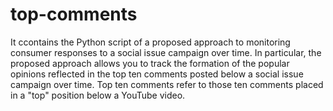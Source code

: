 # top-comments
It ccontains the Python script of a proposed approach to monitoring consumer responses to a social issue campaign over time.
In particular, the proposed approach allows you to track the formation of the popular opinions reflected in the top ten comments posted below a social issue campaign over time. Top ten comments refer to those ten comments placed in a "top" position below a YouTube video. 
